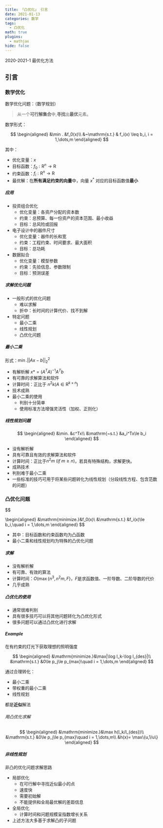 ```yaml
---
title: 「凸优化」 引言
date: 2021-01-13
categories: 数学
tags:
  - 凸优化
math: true
plugins:
  - mathjax
hide: false
---
```



2020-2021-1 最优化方法

<!-- more -->

## 引言

### 数学优化

数学优化问题：（数学规划）

> 从一个**可行解集合**中,**寻找**出**最优**元素。

数学形式：

$$
\begin{aligned}
    &\min . &f_0(x)\\
    &~\mathrm{s.t.} & f_i(x) \leq b_i, i = 1,\dots,m
\end{aligned}
$$

其中：

- 优化变量：$x$
- 目标函数：$f_0:\mathrm{R}^n\rightarrow\mathrm{R}$
- 约束函数：$f_i:\mathrm{R}^n\rightarrow\mathrm{R}$
- 最优解：在**所有满足约束的向量**中，向量 $x^*$ 对应的目标函数值**最小**

##### 应用

- 投资组合优化
  - 优化变量：各资产分配的资本数
  - 约束：总预算、每⼀份资产的资本范围、最⼩收益
  - ⽬标：总风险或回报
- 电⼦设计中的器件尺⼨
  - 优化变量：器件的长和宽
  - 约束：⼯程约束、时间要求、最⼤⾯积
  - ⽬标：总功耗
- 数据拟合
  - 优化变量：模型参数
  - 约束：先验信息、参数限制
  - ⽬标：预测误差

##### 求解优化问题

- 一般形式的优化问题
  - 难以求解
  - 折中：长时间的计算代价、找不到解
- 特定问题
  - 最小二乘
  - 线性规划
  - 凸优化问题

##### 最小二乘

形式：$\displaystyle\min.||Ax-b||_2^2$

- 有解析解 $x* = (A^TA)^{-1}A^Tb$
- 有可靠的求解算法和软件 <!-- TODO -->
- 计算时间：正比于 $n^2k(A\in \mathrm{R}^{k\times n})$
- 技术成熟
- 最⼩⼆乘的使⽤
  - 判别⼗分简单
  - 使⽤标准⽅法增强灵活性（加权、正则化）

##### 线性规划问题

$$
\begin{aligned}
    &\min. &c^Tx\\
    &\mathrm{~s.t.} &a_i^Tx\le b_i
\end{aligned}
$$


- 没有解析解
- 具有可靠且有效的求解算法和软件
- 计算时间：正⽐于$n^2m~(if~m \ge n)$，若具有特殊结构，求解更快。
- 成熟技术
- 判别难于最⼩⼆乘
- ⼀些标准的技巧可⽤于将某些问题转化为线性规划（分段线性⽅程、包含范数的问题）

### 凸优化问题

$$

\begin{aligned}
    &\mathrm{minimize.}&f_0(x)\\
    &\mathrm{s.t.}     &f_i(x)\le b_i,\quad i = 1,\dots,m
\end{aligned}
$$

- 其中：目标函数和约束函数均为凸函数
- 最⼩⼆乘和线性规划均为特殊的凸优化问题

##### 求解

- 没有解析解
- 有可靠、有效的算法
- 计算时间：$O(\max\{n^3, n^2m,F\}$，$F$是求函数值、一阶导数、二阶导数的代价
- 几乎成熟

##### 凸优化的使用

- 通常很难判别
- 具有很多技巧可以将其他问题转化为凸优化形式
- 很多问题可以通过凸优化进⾏求解

##### Example

在有约束的灯光下获取理想的照明强度

$$
\begin{aligned}
    &\mathrm{minimize.}&\max|\log I_k-\log I_{des}|\\
    &\mathrm{s.t.}     &0\le p_j\le p_{max}\quad i = 1,\dots,m
\end{aligned}
$$

通过合理转化：

- 最小二乘
- 带权重的最小二乘
- 线性规划

都是**近似**解法

###### 用凸优化求解

$$
\begin{aligned}
    &\mathrm{minimize.}&\max h(I_k/I_{des})\\
    &\mathrm{s.t.}     &0\le p_j\le p_{max}\quad i = 1,\dots,m\\
    &h(x)= \max\{u,1/u\}
\end{aligned}
$$

##### 非线性规划

⾮凸的优化问题求解思路
- 局部优化
  - 在可⾏解中寻找近似最⼩的点
  - 速度快
  - 需要初始解
  - 不能提供和全局最优解的差距信息
- 全局优化
  - 计算时间和问题规模呈指数增长关系
- 上述⽅法⼤多基于求解凸的⼦问题

